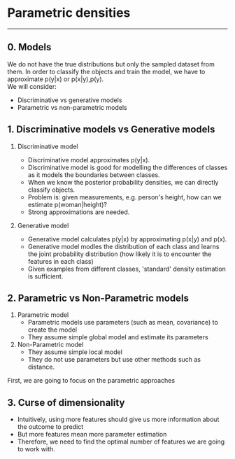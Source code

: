 # Parametric densities

---
## 0. Models
We do not have the true distributions but only the sampled dataset from them. In order to classify the objects and train the model,
we have to approximate p(y|x) or p(x|y),p(y). <br>
We will consider:
- Discriminative vs generative models
- Parametric vs non-parametric models

## 1. Discriminative models vs Generative models
1. Discriminative model
    - Discriminative model approximates p(y|x).
    - Discriminative model is good for modelling the differences of classes as it models the boundaries between classes.
    - When we know the posterior probability densities, we can directly classify objects.
    - Problem is: given measurements, e.g. person's height, how can we estimate p(woman|height)?
    - Strong approximations are needed.

2. Generative model
    - Generative model calculates p(y|x) by approximating p(x|y) and p(x).
    - Generative model modles the distribution of each class and learns the joint probability distribution (how likely it is to encounter the features in each class)
    - Given examples from different classes, 'standard' density estimation is sufficient.

## 2. Parametric vs Non-Parametric models
1. Parametric model
    - Parametric models use parameters (such as mean, covariance) to create the model
    - They assume simple global model and estimate its parameters
2. Non-Parametric model
   - They assume simple local model
   - They do not use parameters but use other methods such as distance.

First, we are going to focus on the parametric approaches

## 3. Curse of dimensionality
- Intuitively, using more features should give us more information about the outcome to predict
- But more features mean more parameter estimation
- Therefore, we need to find the optimal number of features we are going to work with.